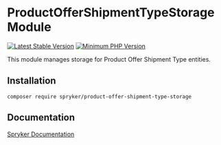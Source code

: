 # ProductOfferShipmentTypeStorage Module
[![Latest Stable Version](https://poser.pugx.org/spryker/product-offer-shipment-type-storage/v/stable.svg)](https://packagist.org/packages/spryker/product-offer-shipment-type-storage)
[![Minimum PHP Version](https://img.shields.io/badge/php-%3E%3D%208.1-8892BF.svg)](https://php.net/)

This module manages storage for Product Offer Shipment Type entities.

## Installation

```
composer require spryker/product-offer-shipment-type-storage
```

## Documentation

[Spryker Documentation](https://docs.spryker.com)

